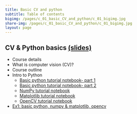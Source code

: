 ```yaml
---
title: Basic CV and python
subtitle: Table of contents
bigimg: /pages/c_01_basic_CV_and_python/c_01_bigimg.jpg
share-img: /pages/c_01_basic_CV_and_python/c_01_bigimg.jpg
layout: page
---
```


## **CV & Python basics** [(slides)](/pages/c_01_basic_CV_and_python/slides/)
- Course details
- What is computer vision (CV)?
- Course outline
- Intro to Python
  - [Basic python tutorial notebook- part 1](/pages/c_01_basic_CV_and_python/basic_python_tutorial_nb/)
  - [Basic python tutorial notebook- part 2](/pages/c_01_basic_CV_and_python/basic_python_tutorial_part_2_nb/)
  - [NumPy tutorial notebook](/pages/c_01_basic_CV_and_python/NumPy_tutorial_nb/)
  - [Matplotlib tutorial notebook](/pages/c_01_basic_CV_and_python/Matplotlib_tutorial_nb/)
  - [OpenCV tutorial notebook](/pages/c_01_basic_CV_and_python/OpenCV_tutorial_nb/)
- [Ex1: basic python, numpy & matplotlib, opencv](/pages/c_01_basic_CV_and_python/ex1/)
